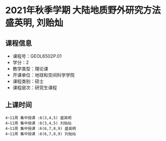 # 2021年秋季学期 大陆地质野外研究方法 盛英明, 刘贻灿






## 课程信息

- 课程号：GEOL6502P.01
- 学分：2
- 教学类型：理论课
- 开课单位：地球和空间科学学院
- 课程类别：硕士
- 课程层次：研究生课程

## 上课时间

```
4~11周 集中授课 :6(3,4,5) 盛英明
4~11周 集中授课 :6(3,4,5) 刘贻灿
4~11周 集中授课 :6(6,7,8,9) 盛英明
4~11周 集中授课 :6(6,7,8,9) 刘贻灿
```

